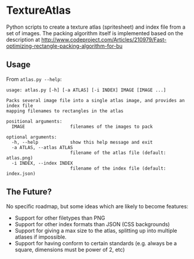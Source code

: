 # TextureAtlas

Python scripts to create a texture atlas (spritesheet) and index file from a set of images.
The packing algorithm itself is implemented based on the description at 
http://www.codeproject.com/Articles/210979/Fast-optimizing-rectangle-packing-algorithm-for-bu

## Usage

From `atlas.py --help`:

```
usage: atlas.py [-h] [-a ATLAS] [-i INDEX] IMAGE [IMAGE ...]

Packs several image file into a single atlas image, and provides an index file
mapping filenames to rectangles in the atlas

positional arguments:
  IMAGE                 filenames of the images to pack

optional arguments:
  -h, --help            show this help message and exit
  -a ATLAS, --atlas ATLAS
                        filename of the atlas file (default: atlas.png)
  -i INDEX, --index INDEX
                        filename of the index file (default: index.json)
```

## The Future?

No specific roadmap, but some ideas which are likely to become features:

* Support for other filetypes than PNG
* Support for other index formats than JSON (CSS backgrounds)
* Support for giving a max size to the atlas, splitting up into multiple atlases if impossible.
* Support for having conform to certain standards (e.g. always be a square, dimensions must be power of 2, etc)
